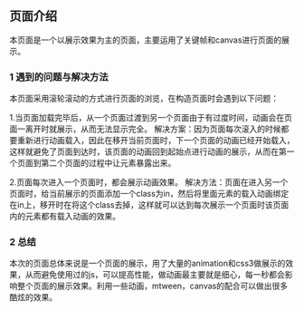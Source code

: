 ## 页面介绍
  本页面是一个以展示效果为主的页面，主要运用了关键帧和canvas进行页面的展示。

### 1 遇到的问题与解决方法
  本页面采用滚轮滚动的方式进行页面的浏览，在构造页面时会遇到以下问题：
  
  1.当页面加载完毕后，从一个页面过渡到另一个页面由于有过度时间，动画会在页面一离开时就展示，从而无法显示完全。
  解决方案：因为页面每次滚入的时候都要重新进行动画载入，因此在移开当前页面时，下一个页面的动画已经开始载入，这样就避免了页面到达时，该页面的动画回到起始点进行动画的展示，从而在第一个页面到第二个页面的过程中让元素暴露出来。
  
  2.页面每次进入一个页面时，都会展示动画效果。
  解决方法：页面在进入另一个页面时，给当前展示的页面添加一个class为in，然后将里面元素的载入动画绑定在in上，移开时在将这个class去掉，这样就可以达到每次展示一个页面时该页面内的元素都有载入动画的效果。

### 2 总结
  本次的页面总体来说是一个页面的展示，用了大量的animation和css3做展示的效果，从而避免使用过的js，可以提高性能，做动画最主要就是细心，每一秒都会影响整个页面的展示效果。利用一些动画，mtween，canvas的配合可以做出很多酷炫的效果。
